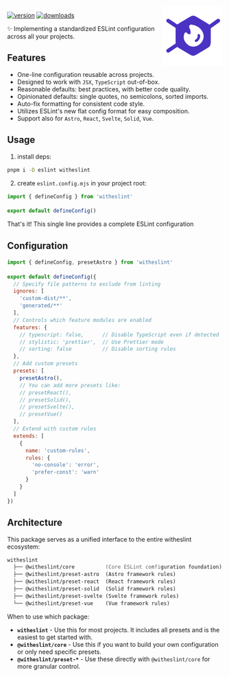 <!-- Badges -->
[src-version]: https://img.shields.io/npm/v/witheslint?style=flat&color=444&label=version
[src-download]: https://img.shields.io/npm/dm/witheslint?style=flat&color=444&label=download
[href-npm]: https://npmjs.com/package/witheslint

<img src="https://github.com/witheslint/static/raw/main/icons/witheslint.svg" alt="witheslint" align="right" width="140" height="140">

[![version][src-version]][href-npm]
[![downloads][src-download]][href-npm]

✨ Implementing a standardized ESLint configuration across all your projects.

## Features

- One-line configuration reusable across projects.
- Designed to work with `JSX`, `TypeScript` out-of-box.
- Reasonable defaults: best practices, with better code quality.
- Opinionated defaults: single quotes, no semicolons, sorted imports.
- Auto-fix formatting for consistent code style.
- Utilizes ESLint's new flat config format for easy composition.
- Support also for `Astro`, `React`, `Svelte`, `Solid`, `Vue`.

## Usage

1. install deps:

```zsh
pnpm i -D eslint witheslint
```

2. create `eslint.config.mjs` in your project root:

```js
import { defineConfig } from 'witheslint'

export default defineConfig()
```

That's it! This single line provides a complete ESLint configuration

## Configuration

```js
import { defineConfig, presetAstro } from 'witheslint'

export default defineConfig({
  // Specify file patterns to exclude from linting
  ignores: [
    'custom-dist/**', 
    'generated/**'
  ],
  // Controls which feature modules are enabled
  features: {
    // typescript: false,      // Disable TypeScript even if detected
    // stylistic: 'prettier',  // Use Prettier mode
    // sorting: false          // Disable sorting rules
  },
  // Add custom presets
  presets: [
    presetAstro(),
    // You can add more presets like:
    // presetReact(),
    // presetSolid(),
    // presetSvelte(),
    // presetVue()
  ],
  // Extend with custom rules
  extends: [
    {
      name: 'custom-rules',
      rules: {
        'no-console': 'error',
        'prefer-const': 'warn'
      }
    }
  ]
})
```

## Architecture

This package serves as a unified interface to the entire witheslint ecosystem:

```zsh
witheslint
  ├── @witheslint/core          (Core ESLint configuration foundation)
  ├── @witheslint/preset-astro  (Astro framework rules)
  ├── @witheslint/preset-react  (React framework rules)
  ├── @witheslint/preset-solid  (Solid framework rules)
  ├── @witheslint/preset-svelte (Svelte framework rules)
  └── @witheslint/preset-vue    (Vue framework rules)
```

When to use which package:

- **`witheslint`** - Use this for most projects. It includes all presets and is the easiest to get started with.
- **`@witheslint/core`** - Use this if you want to build your own configuration or only need specific presets.
- **`@witheslint/preset-*`** - Use these directly with `@witheslint/core` for more granular control.
